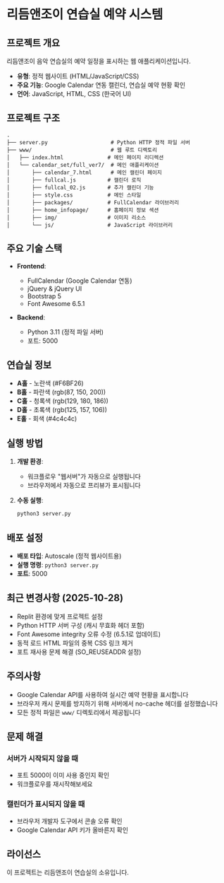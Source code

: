 # 리듬앤조이 연습실 예약 시스템

## 프로젝트 개요
리듬앤조이 음악 연습실의 예약 일정을 표시하는 웹 애플리케이션입니다.
- **유형**: 정적 웹사이트 (HTML/JavaScript/CSS)
- **주요 기능**: Google Calendar 연동 캘린더, 연습실 예약 현황 확인
- **언어**: JavaScript, HTML, CSS (한국어 UI)

## 프로젝트 구조
```
.
├── server.py                    # Python HTTP 정적 파일 서버
├── www/                         # 웹 루트 디렉토리
│   ├── index.html              # 메인 페이지 리디렉션
│   └── calendar_set/full_ver7/  # 메인 애플리케이션
│       ├── calendar_7.html      # 메인 캘린더 페이지
│       ├── fullcal.js          # 캘린더 로직
│       ├── fullcal_02.js       # 추가 캘린더 기능
│       ├── style.css           # 메인 스타일
│       ├── packages/           # FullCalendar 라이브러리
│       ├── home_infopage/      # 홈페이지 정보 섹션
│       ├── img/                # 이미지 리소스
│       └── js/                 # JavaScript 라이브러리
```

## 주요 기술 스택
- **Frontend**:
  - FullCalendar (Google Calendar 연동)
  - jQuery & jQuery UI
  - Bootstrap 5
  - Font Awesome 6.5.1

- **Backend**:
  - Python 3.11 (정적 파일 서버)
  - 포트: 5000

## 연습실 정보
- **A홀** - 노란색 (#F6BF26)
- **B홀** - 파란색 (rgb(87, 150, 200))
- **C홀** - 청록색 (rgb(129, 180, 186))
- **D홀** - 초록색 (rgb(125, 157, 106))
- **E홀** - 회색 (#4c4c4c)

## 실행 방법
1. **개발 환경**: 
   - 워크플로우 "웹서버"가 자동으로 실행됩니다
   - 브라우저에서 자동으로 프리뷰가 표시됩니다

2. **수동 실행**:
   ```bash
   python3 server.py
   ```

## 배포 설정
- **배포 타입**: Autoscale (정적 웹사이트용)
- **실행 명령**: `python3 server.py`
- **포트**: 5000

## 최근 변경사항 (2025-10-28)
- Replit 환경에 맞게 프로젝트 설정
- Python HTTP 서버 구성 (캐시 무효화 헤더 포함)
- Font Awesome integrity 오류 수정 (6.5.1로 업데이트)
- 동적 로드 HTML 파일의 중복 CSS 링크 제거
- 포트 재사용 문제 해결 (SO_REUSEADDR 설정)

## 주의사항
- Google Calendar API를 사용하여 실시간 예약 현황을 표시합니다
- 브라우저 캐시 문제를 방지하기 위해 서버에서 no-cache 헤더를 설정했습니다
- 모든 정적 파일은 `www/` 디렉토리에서 제공됩니다

## 문제 해결
### 서버가 시작되지 않을 때
- 포트 5000이 이미 사용 중인지 확인
- 워크플로우를 재시작해보세요

### 캘린더가 표시되지 않을 때
- 브라우저 개발자 도구에서 콘솔 오류 확인
- Google Calendar API 키가 올바른지 확인

## 라이선스
이 프로젝트는 리듬앤조이 연습실의 소유입니다.
